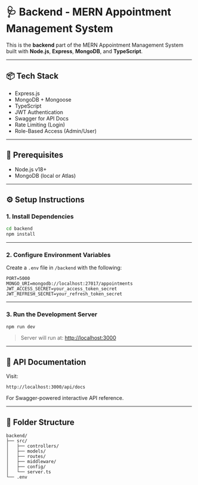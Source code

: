 # 🩺 Backend - MERN Appointment Management System

This is the **backend** part of the MERN Appointment Management System built with **Node.js**, **Express**, **MongoDB**, and **TypeScript**.

---

## 📦 Tech Stack

- Express.js
- MongoDB + Mongoose
- TypeScript
- JWT Authentication
- Swagger for API Docs
- Rate Limiting (Login)
- Role-Based Access (Admin/User)

---

## 🔧 Prerequisites

- Node.js v18+
- MongoDB (local or Atlas)

---

## ⚙️ Setup Instructions

### 1. Install Dependencies

```bash
cd backend
npm install
```

---

### 2. Configure Environment Variables

Create a `.env` file in `/backend` with the following:

```env
PORT=5000
MONGO_URI=mongodb://localhost:27017/appointments
JWT_ACCESS_SECRET=your_access_token_secret
JWT_REFRESH_SECRET=your_refresh_token_secret
```

---

### 3. Run the Development Server

```bash
npm run dev
```

> Server will run at: [http://localhost:3000](http://localhost:3000)

---

## 🧪 API Documentation

Visit:

```
http://localhost:3000/api/docs
```

For Swagger-powered interactive API reference.

---

## 📁 Folder Structure

```
backend/
├── src/
│   ├── controllers/
│   ├── models/
│   ├── routes/
│   ├── middleware/
│   ├── config/
│   └── server.ts
└── .env
```
